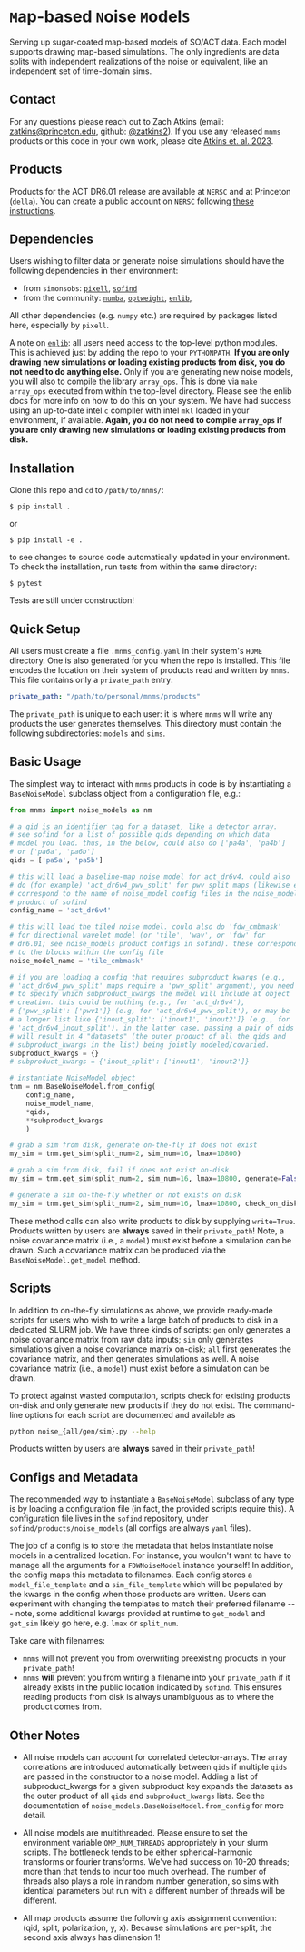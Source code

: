 # `M`ap-based `N`oise `M`odel`S`
Serving up sugar-coated map-based models of SO/ACT data. Each model supports drawing map-based simulations. The only ingredients are data splits with independent realizations of the noise or equivalent, like an independent set of time-domain sims. 

## Contact
For any questions please reach out to Zach Atkins (email: [zatkins@princeton.edu](mailto:zatkins@princeton.edu), github: [@zatkins2](https://github.com/zatkins2)). If you use any released `mnms` products or this code in your own work, please cite [Atkins et. al. 2023](https://arxiv.org/abs/2303.04180).

## Products
Products for the ACT DR6.01 release are available at `NERSC` and at Princeton (`della`). You can create a public account on `NERSC` following [these instructions](https://crd.lbl.gov/divisions/scidata/c3/c3-research/cosmic-microwave-background/cmb-data-at-nersc/).

## Dependencies
Users wishing to filter data or generate noise simulations should have the following dependencies in their environment:
* from `simonsobs`: [`pixell`](https://github.com/simonsobs/pixell), [`sofind`](https://github.com/simonsobs/sofind)
* from the community: [`numba`](https://numba.pydata.org/), [`optweight`](https://github.com/AdriJD/optweight), [`enlib`](https://github.com/amaurea/enlib),

All other dependencies (e.g. `numpy` etc.) are required by packages listed here, especially by `pixell`.

A note on [`enlib`](https://github.com/amaurea/enlib): all users need access to the top-level python modules. This is achieved just by adding the repo to your `PYTHONPATH`. **If you are only drawing new simulations or loading existing products from disk, you do not need to do anything else.** Only if you are generating new noise models, you will also to compile the library `array_ops`.  This is done via `make array_ops` executed from within the top-level directory. Please see the enlib docs for more info on how to do this on your system. We have had success using an up-to-date intel `c` compiler with intel `mkl` loaded in your environment, if available. **Again, you do not need to compile `array_ops` if you are only drawing new simulations or loading existing products from disk.**

## Installation
Clone this repo and `cd` to `/path/to/mnms/`:
```
$ pip install .
```
or 
```
$ pip install -e .
```
to see changes to source code automatically updated in your environment. To check the installation, run tests from within the same directory:

```
$ pytest
```
Tests are still under construction!

## Quick Setup
All users must create a file `.mnms_config.yaml` in their system's `HOME` directory. One is also generated for you when the repo is installed. This file encodes the location on their system of products read and written by `mnms`. This file contains only a `private_path` entry:
```yaml
private_path: "/path/to/personal/mnms/products"
```
The `private_path` is unique to each user: it is where `mnms` will write any products the user generates themselves. This directory must contain the following subdirectories: `models` and `sims`.

## Basic Usage
The simplest way to interact with `mnms` products in code is by instantiating a `BaseNoiseModel` subclass object from a configuration file, e.g.:
```python
from mnms import noise_models as nm

# a qid is an identifier tag for a dataset, like a detector array.
# see sofind for a list of possible qids depending on which data
# model you load. thus, in the below, could also do ['pa4a', 'pa4b'] 
# or ['pa6a', 'pa6b']
qids = ['pa5a', 'pa5b'] 

# this will load a baseline-map noise model for act_dr6v4. could also 
# do (for example) 'act_dr6v4_pwv_split' for pwv split maps (likewise el_split, inout_split), or `act_dr6.01` for dr6.01 products. these
# correspond to the name of noise_model config files in the noise_model
# product of sofind
config_name = 'act_dr6v4' 

# this will load the tiled noise model. could also do 'fdw_cmbmask'
# for directional wavelet model (or 'tile', 'wav', or 'fdw' for
# dr6.01; see noise_models product configs in sofind). these correspond
# to the blocks within the config file
noise_model_name = 'tile_cmbmask'

# if you are loading a config that requires subproduct_kwargs (e.g.,  
# 'act_dr6v4_pwv_split' maps require a 'pwv_split' argument), you need
# to specify which subproduct_kwargs the model will include at object
# creation. this could be nothing (e.g., for 'act_dr6v4'),
# {'pwv_split': ['pwv1']} (e.g, for 'act_dr6v4_pwv_split'), or may be
# a longer list like {'inout_split': ['inout1', 'inout2']} (e.g., for
# 'act_dr6v4_inout_split'). in the latter case, passing a pair of qids
# will result in 4 "datasets" (the outer product of all the qids and
# subproduct_kwargs in the list) being jointly modeled/covaried.
subproduct_kwargs = {}
# subproduct_kwargs = {'inout_split': ['inout1', 'inout2']}

# instantiate NoiseModel object
tnm = nm.BaseNoiseModel.from_config(
    config_name,
    noise_model_name,
    *qids,
    **subproduct_kwargs
    )

# grab a sim from disk, generate on-the-fly if does not exist
my_sim = tnm.get_sim(split_num=2, sim_num=16, lmax=10800)

# grab a sim from disk, fail if does not exist on-disk
my_sim = tnm.get_sim(split_num=2, sim_num=16, lmax=10800, generate=False)

# generate a sim on-the-fly whether or not exists on disk
my_sim = tnm.get_sim(split_num=2, sim_num=16, lmax=10800, check_on_disk=False)
```
These method calls can also write products to disk by supplying `write=True`. Products written by users are **always** saved in their `private_path`! Note, a noise covariance matrix (i.e., a `model`) must exist before a simulation can be drawn. Such a covariance matrix can be produced via the `BaseNoiseModel.get_model` method.

## Scripts
In addition to on-the-fly simulations as above, we provide ready-made scripts for users who wish to write a large batch of products to disk in a dedicated SLURM job. We have three kinds of scripts: `gen` only generates a noise covariance matrix from raw data inputs; `sim` only generates simulations given a noise covariance matrix on-disk; `all` first generates the covariance matrix, and then generates simulations as well. A noise covariance matrix (i.e., a `model`) must exist before a simulation can be drawn.

To protect against wasted computation, scripts check for existing products on-disk and only generate new products if they do not exist. The command-line options for each script are documented and available as 
```bash 
python noise_{all/gen/sim}.py --help
```
Products written by users are **always** saved in their `private_path`!

## Configs and Metadata
The recommended way to instantiate a `BaseNoiseModel` subclass of any type is by loading a configuration file (in fact, the provided scripts require this). A configuration file lives in the `sofind` repository, under `sofind/products/noise_models` (all configs are always `yaml` files).

The job of a config is to store the metadata that helps instantiate noise models in a centralized location. For instance, you wouldn't want to have to manage all the arguments for a `FDWNoiseModel` instance yourself! In addition, the config maps this metadata to filenames. Each config stores a `model_file_template` and a `sim_file_template` which will be populated by the kwargs in the config when those products are written. Users can experiment with changing the templates to match their preferred filename --- note, some additional kwargs provided at runtime to `get_model` and `get_sim` likely go here, e.g. `lmax` or `split_num`.

Take care with filenames:
* `mnms` will not prevent you from overwriting preexisting products in your `private_path`!
* `mnms` **will** prevent you from writing a filename into your `private_path` if it already exists in the public location indicated by `sofind`. This ensures reading products from disk is always unambiguous as to where the product comes from.

## Other Notes
* All noise models can account for correlated detector-arrays. The array correlations are introduced automatically between `qids` if multiple `qids` are passed in the constructor to a noise model. Adding a list of subproduct_kwargs for a given subproduct key expands the datasets as the outer product of all `qids` and `subproduct_kwargs` lists. See the documentation of `noise_models.BaseNoiseModel.from_config` for more detail.

* All noise models are multithreaded. Please ensure to set the environment variable `OMP_NUM_THREADS` appropriately in your slurm scripts. The bottleneck tends to be either spherical-harmonic transforms or fourier transforms. We've had success on 10-20 threads; more than that tends to incur too much overhead. The number of threads also plays a role in random number generation, so sims with identical parameters but run with a different number of threads will be different.

* All map products assume the following axis assignment convention: (qid, split, polarization, y, x). Because simulations are per-split, the second axis always has dimension 1!